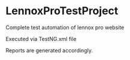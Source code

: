 # LennoxProTestProject
Complete test automation of lennox pro website

Executed via TestNG.xml file

Reports are generated accordingly.
